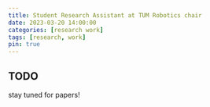 ```yaml
---
title: Student Research Assistant at TUM Robotics chair
date: 2023-03-20 14:00:00
categories: [research work]
tags: [research, work]   
pin: true  
---
```


## TODO

stay tuned for papers!